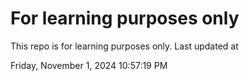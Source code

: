 # For learning purposes only
This repo is for learning purposes only.
Last updated at

Friday, November 1, 2024 10:57:19 PM

